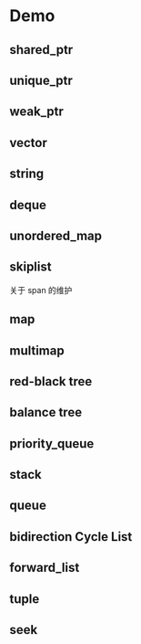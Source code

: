 

# Demo

## shared_ptr

## unique_ptr

## weak_ptr

## vector

## string

## deque

## unordered_map

## skiplist

关于 span 的维护

## map 

## multimap

## red-black tree

## balance tree

## priority_queue

## stack

## queue

## bidirection Cycle List

## forward_list

## tuple

## seek

